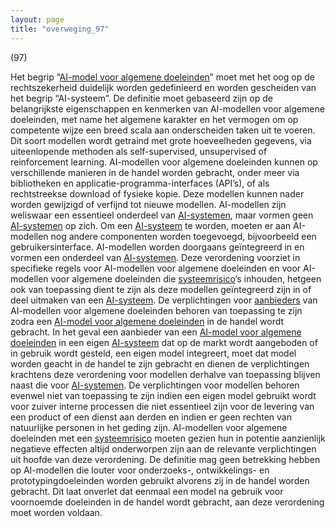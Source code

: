 ```yaml
---
layout: page
title: "overweging_97"
---
```


(97)

Het begrip “[AI-model voor algemene doeleinden](a3.md#^gpai)” moet met het oog op de rechtszekerheid duidelijk worden gedefinieerd en worden gescheiden van het begrip “AI-systeem”. De definitie moet gebaseerd zijn op de belangrijkste eigenschappen en kenmerken van AI-modellen voor algemene doeleinden, met name het algemene karakter en het vermogen om op competente wijze een breed scala aan onderscheiden taken uit te voeren. Dit soort modellen wordt getraind met grote hoeveelheden gegevens, via uiteenlopende methoden als self-supervised, unsupervised of reinforcement learning. AI-modellen voor algemene doeleinden kunnen op verschillende manieren in de handel worden gebracht, onder meer via bibliotheken en applicatie-programma-interfaces (API’s), of als rechtstreekse download of fysieke kopie. Deze modellen kunnen nader worden gewijzigd of verfijnd tot nieuwe modellen. AI-modellen zijn weliswaar een essentieel onderdeel van [AI-systemen](a3.md#^ai-systeem), maar vormen geen [AI-systemen](a3.md#^ai-systeem) op zich. Om een [AI-systeem](a3.md#^ai-systeem) te worden, moeten er aan AI-modellen nog andere componenten worden toegevoegd, bijvoorbeeld een gebruikersinterface. AI-modellen worden doorgaans geïntegreerd in en vormen een onderdeel van [AI-systemen](a3.md#^ai-systeem). Deze verordening voorziet in specifieke regels voor AI-modellen voor algemene doeleinden en voor AI-modellen voor algemene doeleinden die [systeemrisico](a3.md#^sysrisk)’s inhouden, hetgeen ook van toepassing dient te zijn als deze modellen geïntegreerd zijn in of deel uitmaken van een [AI-systeem](a3.md#^ai-systeem). De verplichtingen voor [aanbieders](a3.md#^aanbieder) van AI-modellen voor algemene doeleinden behoren van toepassing te zijn zodra een [AI-model voor algemene doeleinden](a3.md#^gpai) in de handel wordt gebracht. In het geval een aanbieder van een [AI-model voor algemene doeleinden](a3.md#^gpai) in een eigen [AI-systeem](a3.md#^ai-systeem) dat op de markt wordt aangeboden of in gebruik wordt gesteld, een eigen model integreert, moet dat model worden geacht in de handel te zijn gebracht en dienen de verplichtingen krachtens deze verordening voor modellen derhalve van toepassing blijven naast die voor [AI-systemen](a3.md#^ai-systeem). De verplichtingen voor modellen behoren evenwel niet van toepassing te zijn indien een eigen model gebruikt wordt voor zuiver interne processen die niet essentieel zijn voor de levering van een product of een dienst aan derden en indien er geen rechten van natuurlijke personen in het geding zijn. AI-modellen voor algemene doeleinden met een [systeemrisico](a3.md#^sysrisk) moeten gezien hun in potentie aanzienlijk negatieve effecten altijd onderworpen zijn aan de relevante verplichtingen uit hoofde van deze verordening. De definitie mag geen betrekking hebben op AI-modellen die louter voor onderzoeks-, ontwikkelings- en prototypingdoeleinden worden gebruikt alvorens zij in de handel worden gebracht. Dit laat onverlet dat eenmaal een model na gebruik voor voornoemde doeleinden in de handel wordt gebracht, aan deze verordening moet worden voldaan.
